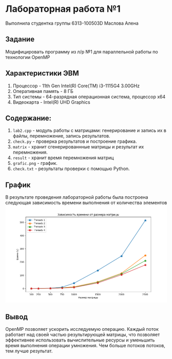 # Лабораторная работа №1
Выполнила студентка группы 6313-100503D Маслова Алена

## Задание
Модифицировать программу из л/р №1 для параллельной работы по технологии OpenMP

## Характеристики ЭВМ
1) Процессор - 11th Gen Intel(R) Core(TM) i3-1115G4 3.00GHz 
2) Оперативная память - 8 ГБ
3) Тип системы - 64-разрядная операционная система, процессор x64
4) Видеокарта - Intel(R) UHD Graphics

## Содержание:
1) `lab2.cpp` - модуль работы с матрицами: генерирование и запись их в файлы, перемножение, запись результатов.
2) `check.py` - проверка результатов и построение графика.
3) `matrix` - хранит сгенерированнные матрицы и результат их перемножения.
4) `result` - хранит время перемножения матриц
5) `grafic.png` - график.
6) `check.txt` - результаты проверки с помощью Python.

## График
В результате проведения лабораторной работы была построена следующая зависимость времени выполнения от количества элементов
![График](grafic.png)

## Вывод
OpenMP позволяет ускорить исследуемую операцию. Каждый поток работает над своей частью результирующей матрицы, что позволяет эффективнее использовать вычислительные ресурсы и уменьшить время выполнения операции умножения. Чем больше потоков потоков, тем лучше результат.